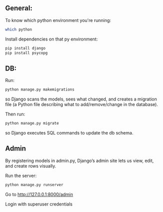 ## General:
To know which python environment you're running:
```bash
which python
```

Install dependencies on that py environment:
```bash
pip install django
pip install psycopg
```

## DB:
Run:
```bash
python manage.py makemigrations
```
so Django scans the models, sees what changed, and creates a migration file (a Python file describing what to add/remove/change in the database).

Then run:
```bash
python manage.py migrate
```
so Django executes SQL commands to update the db schema.


## Admin
By registering models in admin.py, Django’s admin site lets us view, edit, and create rows visually.

Run the server:
```bash
python manage.py runserver
```

Go to http://127.0.0.1:8000/admin

Login with superuser credentials
